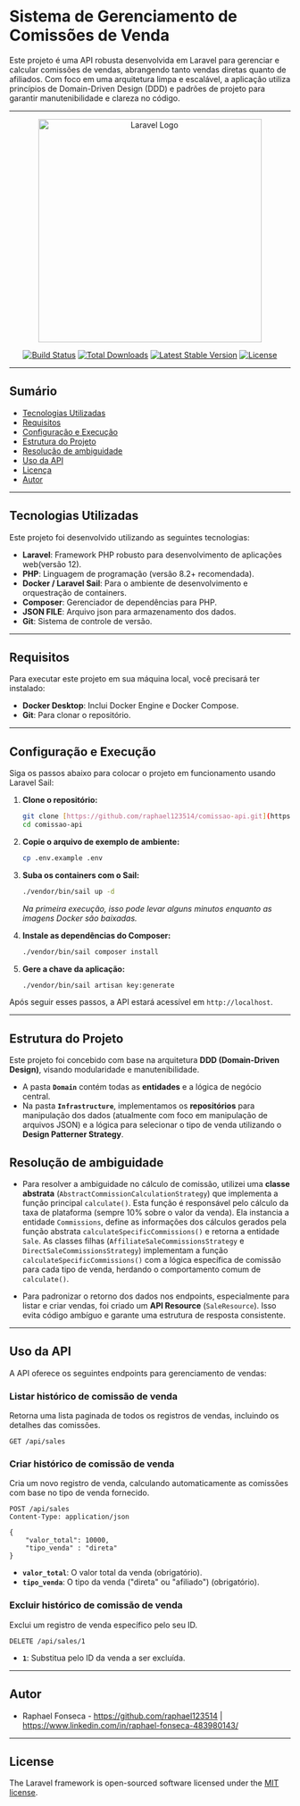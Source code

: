 # Sistema de Gerenciamento de Comissões de Venda

Este projeto é uma API robusta desenvolvida em Laravel para gerenciar e calcular comissões de vendas, abrangendo tanto vendas diretas quanto de afiliados. Com foco em uma arquitetura limpa e escalável, a aplicação utiliza princípios de Domain-Driven Design (DDD) e padrões de projeto para garantir manutenibilidade e clareza no código.

---

<p align="center"><a href="https://laravel.com" target="_blank"><img src="https://raw.githubusercontent.com/laravel/art/master/logo-lockup/5%20SVG/2%20CMYK/1%20Full%20Color/laravel-logolockup-cmyk-red.svg" width="400" alt="Laravel Logo"></a></p>

<p align="center">
<a href="https://github.com/laravel/framework/actions"><img src="https://github.com/laravel/framework/workflows/tests/badge.svg" alt="Build Status"></a>
<a href="https://packagist.org/packages/laravel/framework"><img src="https://img.shields.io/packagist/dt/laravel/framework" alt="Total Downloads"></a>
<a href="https://packagist.org/packages/laravel/framework"><img src="https://img.shields.io/packagist/v/laravel/framework" alt="Latest Stable Version"></a>
<a href="https://packagist.org/packages/laravel/framework"><img src="https://img.shields.io/packagist/l/laravel/framework" alt="License"></a>
</p>

---

## Sumário
- [Tecnologias Utilizadas](#tecnologias-utilizadas)
- [Requisitos](#requisitos)
- [Configuração e Execução](#configuração-e-execução)
- [Estrutura do Projeto](#estrutura-do-projeto)
- [Resolução de ambiguidade](#resolução-de-ambiguidade)
- [Uso da API](#uso-da-api)
- [Licença](#licença)
- [Autor](#autor)

---

## Tecnologias Utilizadas

Este projeto foi desenvolvido utilizando as seguintes tecnologias:

* **Laravel**: Framework PHP robusto para desenvolvimento de aplicações web(versão 12).
* **PHP**: Linguagem de programação (versão 8.2+ recomendada).
* **Docker / Laravel Sail**: Para o ambiente de desenvolvimento e orquestração de containers.
* **Composer**: Gerenciador de dependências para PHP.
* **JSON FILE**: Arquivo json para armazenamento dos dados.
* **Git**: Sistema de controle de versão.

---

## Requisitos

Para executar este projeto em sua máquina local, você precisará ter instalado:

* **Docker Desktop**: Inclui Docker Engine e Docker Compose.
* **Git**: Para clonar o repositório.

---

## Configuração e Execução

Siga os passos abaixo para colocar o projeto em funcionamento usando Laravel Sail:

1.  **Clone o repositório:**
    ```bash
    git clone [https://github.com/raphael123514/comissao-api.git](https://github.com/raphael123514/comissao-api.git)
    cd comissao-api
    ```

2.  **Copie o arquivo de exemplo de ambiente:**
    ```bash
    cp .env.example .env
    ```

3.  **Suba os containers com o Sail:**
    ```bash
    ./vendor/bin/sail up -d
    ```
    *Na primeira execução, isso pode levar alguns minutos enquanto as imagens Docker são baixadas.*

4.  **Instale as dependências do Composer:**
    ```bash
    ./vendor/bin/sail composer install
    ```

5.  **Gere a chave da aplicação:**
    ```bash
    ./vendor/bin/sail artisan key:generate
    ```
Após seguir esses passos, a API estará acessível em `http://localhost`.

---

## Estrutura do Projeto

Este projeto foi concebido com base na arquitetura **DDD (Domain-Driven Design)**, visando modularidade e manutenibilidade.

* A pasta **`Domain`** contém todas as **entidades** e a lógica de negócio central.
* Na pasta **`Infrastructure`**, implementamos os **repositórios** para manipulação dos dados (atualmente com foco em manipulação de arquivos JSON) e a lógica para selecionar o tipo de venda utilizando o **Design Patterner Strategy**.

## Resolução de ambiguidade

- Para resolver a ambiguidade no cálculo de comissão, utilizei uma **classe abstrata** (`AbstractCommissionCalculationStrategy`) que implementa a função principal `calculate()`. Esta função é responsável pelo cálculo da taxa de plataforma (sempre 10% sobre o valor da venda). Ela instancia a entidade `Commissions`, define as informações dos cálculos gerados pela função abstrata `calculateSpecificCommissions()` e retorna a entidade `Sale`.
As classes filhas (`AffiliateSaleCommissionsStrategy` e `DirectSaleCommissionsStrategy`) implementam a função `calculateSpecificCommissions()` com a lógica específica de comissão para cada tipo de venda, herdando o comportamento comum de `calculate()`.

- Para padronizar o retorno dos dados nos endpoints, especialmente para listar e criar vendas, foi criado um **API Resource** (`SaleResource`). Isso evita código ambíguo e garante uma estrutura de resposta consistente.

---

## Uso da API

A API oferece os seguintes endpoints para gerenciamento de vendas:

### Listar histórico de comissão de venda

Retorna uma lista paginada de todos os registros de vendas, incluindo os detalhes das comissões.

```http
GET /api/sales
```

### Criar histórico de comissão de venda

Cria um novo registro de venda, calculando automaticamente as comissões com base no tipo de venda fornecido.

```http
POST /api/sales
Content-Type: application/json

{
    "valor_total": 10000,
    "tipo_venda" : "direta"
}
```

* **`valor_total`**: O valor total da venda (obrigatório).
* **`tipo_venda`**: O tipo da venda ("direta" ou "afiliado") (obrigatório).

### Excluir histórico de comissão de venda

Exclui um registro de venda específico pelo seu ID.

```http
DELETE /api/sales/1
```
* **`1`**: Substitua pelo ID da venda a ser excluída.

---

## Autor

* Raphael Fonseca - https://github.com/raphael123514 | https://www.linkedin.com/in/raphael-fonseca-483980143/

---

## License

The Laravel framework is open-sourced software licensed under the [MIT license](https://opensource.org/licenses/MIT).


